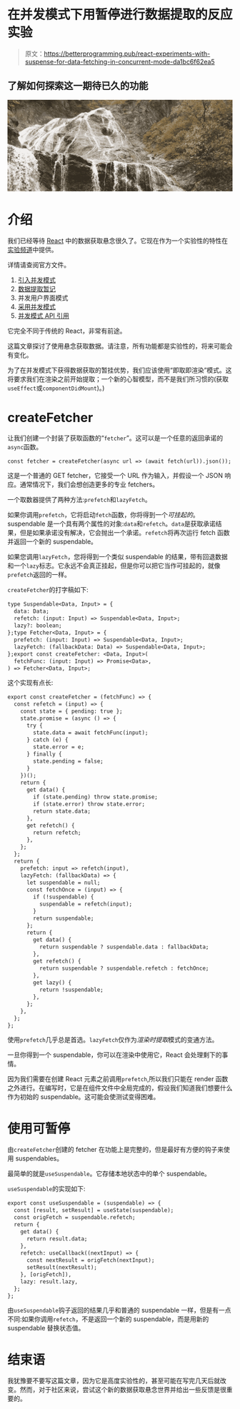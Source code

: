 # 在并发模式下用暂停进行数据提取的反应实验

> 原文：<https://betterprogramming.pub/react-experiments-with-suspense-for-data-fetching-in-concurrent-mode-da1bc6f62ea5>

## 了解如何探索这一期待已久的功能

![](img/c4c2e7ff4cf111081401ee14fa55122f.png)

# 介绍

我们已经等待 [React](https://reactjs.org/) 中的数据获取悬念很久了。它现在作为一个实验性的特性在[实验频道](https://reactjs.org/blog/2019/10/22/react-release-channels.html)中提供。

详情请查阅官方文件。

1.  [引入并发模式](https://reactjs.org/docs/concurrent-mode-intro.html)
2.  [数据提取暂记](https://reactjs.org/docs/concurrent-mode-suspense.html)
3.  并发用户界面模式
4.  [采用并发模式](https://reactjs.org/docs/concurrent-mode-adoption.html)
5.  [并发模式 API 引用](https://reactjs.org/docs/concurrent-mode-reference.html)

它完全不同于传统的 React，非常有前途。

这篇文章探讨了使用悬念获取数据。请注意，所有功能都是实验性的，将来可能会有变化。

为了在并发模式下获得数据获取的暂挂优势，我们应该使用“即取即渲染”模式。这将要求我们在渲染之前开始提取；一个新的心智模型，而不是我们所习惯的(获取`useEffect`或`componentDidMount`)。)

# createFetcher

让我们创建一个封装了获取函数的“`fetcher`”。这可以是一个任意的返回承诺的`async`函数。

```
const fetcher = createFetcher(async url => (await fetch(url)).json());
```

这是一个普通的 GET fetcher，它接受一个 URL 作为输入，并假设一个 JSON 响应。通常情况下，我们会想创造更多的专业 fetchers。

一个取数器提供了两种方法:`prefetch`和`lazyFetch`。

如果你调用`prefetch`，它将启动`fetch`函数，你将得到一个*可挂起的*。suspendable 是一个具有两个属性的对象:`data`和`refetch`。`data`是获取承诺结果，但是如果承诺没有解决，它会抛出一个承诺。`refetch`将再次运行 fetch 函数并返回一个新的 suspendable。

如果您调用`lazyFetch`，您将得到一个类似 suspendable 的结果，带有回退数据和一个`lazy`标志。它永远不会真正挂起，但是你可以把它当作可挂起的，就像`prefetch`返回的一样。

`createFetcher`的打字稿如下:

```
type Suspendable<Data, Input> = {
  data: Data;
  refetch: (input: Input) => Suspendable<Data, Input>;
  lazy?: boolean;
};type Fetcher<Data, Input> = {
  prefetch: (input: Input) => Suspendable<Data, Input>;
  lazyFetch: (fallbackData: Data) => Suspendable<Data, Input>;
};export const createFetcher: <Data, Input>(
  fetchFunc: (input: Input) => Promise<Data>,
) => Fetcher<Data, Input>;
```

这个实现有点长:

```
export const createFetcher = (fetchFunc) => {
  const refetch = (input) => {
    const state = { pending: true };
    state.promise = (async () => {
      try {
        state.data = await fetchFunc(input);
      } catch (e) {
        state.error = e;
      } finally {
        state.pending = false;
      }
    })();
    return {
      get data() {
        if (state.pending) throw state.promise;
        if (state.error) throw state.error;
        return state.data;
      },
      get refetch() {
        return refetch;
      },
    };
  };
  return {
    prefetch: input => refetch(input),
    lazyFetch: (fallbackData) => {
      let suspendable = null;
      const fetchOnce = (input) => {
        if (!suspendable) {
          suspendable = refetch(input);
        }
        return suspendable;
      };
      return {
        get data() {
          return suspendable ? suspendable.data : fallbackData;
        },
        get refetch() {
          return suspendable ? suspendable.refetch : fetchOnce;
        },
        get lazy() {
          return !suspendable;
        },
      };
    },
  };
};
```

使用`prefetch`几乎总是首选。`lazyFetch`仅作为*渲染时提取*模式的变通方法。

一旦你得到一个 suspendable，你可以在渲染中使用它，React 会处理剩下的事情。

因为我们需要在创建 React 元素之前调用`prefetch`,所以我们只能在 render 函数之外进行。在编写时，它是在组件文件中全局完成的，假设我们知道我们想要什么作为初始的 suspendable。这可能会使测试变得困难。

# 使用可暂停

由`createFetcher`创建的 fetcher 在功能上是完整的，但是最好有方便的钩子来使用 suspendables。

最简单的就是`useSuspendable`。它存储本地状态中的单个 suspendable。

`useSuspendable`的实现如下:

```
export const useSuspendable = (suspendable) => {
  const [result, setResult] = useState(suspendable);
  const origFetch = suspendable.refetch;
  return {
    get data() {
      return result.data;
    },
    refetch: useCallback((nextInput) => {
      const nextResult = origFetch(nextInput);
      setResult(nextResult);
    }, [origFetch]),
    lazy: result.lazy,
  };
};
```

由`useSuspendable`钩子返回的结果几乎和普通的 suspendable 一样，但是有一点不同:如果你调用`refetch`，不是返回一个新的 suspendable，而是用新的 suspendable 替换状态值。

# 结束语

我犹豫要不要写这篇文章，因为它是高度实验性的，甚至可能在写完几天后就改变。然而，对于社区来说，尝试这个新的数据获取悬念世界并给出一些反馈是很重要的。